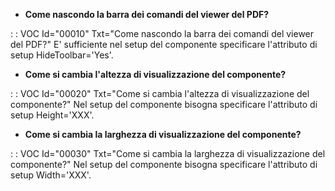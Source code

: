 - **Come nascondo la barra dei comandi del viewer del PDF?**

 :  : VOC Id="00010" Txt="Come nascondo la barra dei comandi del viewer del PDF?"
E' sufficiente nel setup del componente specificare l'attributo di setup HideToolbar='Yes'.

- **Come si cambia l'altezza di visualizzazione del componente?**

 :  : VOC Id="00020" Txt="Come si cambia l'altezza di visualizzazione del componente?"
Nel setup del componente bisogna specificare l'attributo di setup Height='XXX'.

- **Come si cambia la larghezza di visualizzazione del componente?**

 :  : VOC Id="00030" Txt="Come si cambia la larghezza di visualizzazione del componente?"
Nel setup del componente bisogna specificare l'attributo di setup Width='XXX'.
